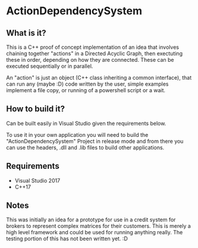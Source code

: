 # ActionDependencySystem
## What is it?
This is a C++ proof of concept implementation of an idea that involves chaining together "actions" in a Directed Acyclic Graph, then exectuting these in order, depending on how they are connected. These can be executed sequentially or in parallel.

An "action" is just an object (C++ class inheriting a common interface), that can run any (maybe :D) code written by the user, simple examples implement a file copy, or running of a powershell script or a wait.

## How to build it?
Can be built easily in Visual Studio given the requirements below. 

To use it in your own application you will need to build the "ActionDependencySystem" Project in release mode and from there you can use the headers, .dll and .lib files to build other applications.

## Requirements
- Visual Studio 2017
- C++17

## Notes
This was initially an idea for a prototype for use in a credit system for brokers to represent complex matrices for their customers. This is merely a high level framework and could be used for running anything really.
The testing portion of this has not been written yet. :D
